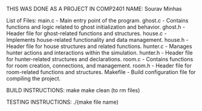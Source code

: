 THIS WAS DONE AS A PROJECT IN COMP2401
NAME: Sourav Minhas

List of Files:
    main.c - Main entry point of the program.
    ghost.c - Contains functions and logic related to ghost initialization and behavior.
    ghost.h - Header file for ghost-related functions and structures.
    house.c - Implements house-related functionality and data management.
    house.h - Header file for house structures and related functions.
    hunter.c - Manages hunter actions and interactions within the simulation.
    hunter.h - Header file for hunter-related structures and declarations.
    room.c - Contains functions for room creation, connections, and management.
    room.h - Header file for room-related functions and structures.
    Makefile - Build configuration file for compiling the project.
    
BUILD INSTRUCTIONS:
make
make clean (to rm files)

TESTING INSTRUCTIONS:
./(make file name)
